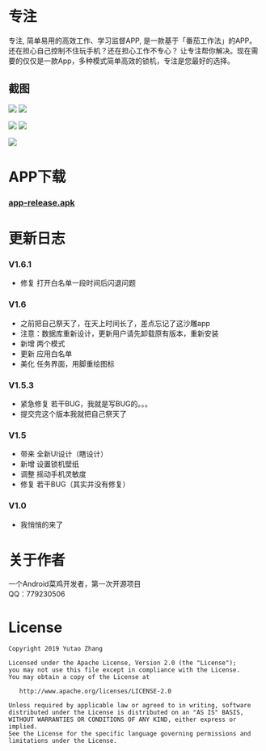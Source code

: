 # 专注
专注, 简单易用的高效工作、学习监督APP, 是一款基于「番茄工作法」的APP。
还在担心自己控制不住玩手机？还在担心工作不专心？
让专注帮你解决。现在需要的仅仅是一款App，多种模式简单高效的锁机，专注是您最好的选择。
## 截图
![](http://image.coolapk.com/apk_image/2019/0613/09/appE6B5B7E68AA50-222893-o_1dd78h6jc1ec5ol4gk5ps11rqkq-uid-633337@1475x2622.jpg.t.jpg)
![](http://image.coolapk.com/apk_image/2019/0613/09/appE6B5B7E68AA51-222893-o_1dd78hc5l13fc1n571s5ogua14jr11-uid-633337@1475x2622.jpg.t.jpg)

![](http://image.coolapk.com/apk_image/2019/0613/09/appE6B5B7E68AA53-222893-o_1dd78i7jj3gc13jmc8qcf04lo1f-uid-633337@1475x2622.jpg.t.jpg)
![](http://image.coolapk.com/apk_image/2019/0613/09/appE6B5B7E68AA54-222893-o_1dd7900vi1c4on5q5b3hcl15ma24-uid-633337@1475x2622.jpg.t.jpg)

![](http://image.coolapk.com/apk_image/2019/0613/09/appE6B5B7E68AA55-222893-o_1dd78igj31odgkci1n7le9109e1t-uid-633337@1475x2622.jpg.t.jpg)
# APP下载
### [app-release.apk](https://www.coolapk.com/apk/222893)

# 更新日志
### V1.6.1
* 修复 打开白名单一段时间后闪退问题
### V1.6
* 之前把自己祭天了，在天上时间长了，差点忘记了这沙雕app
* 注意：数据库重新设计，更新用户请先卸载原有版本，重新安装
* 新增 两个模式
* 更新 应用白名单
* 美化 任务界面，用脚重绘图标
### V1.5.3
* 紧急修复 若干BUG，我就是写BUG的。。。
* 提交完这个版本我就把自己祭天了
### V1.5
* 带来 全新UI设计（瞎设计）
* 新增 设置锁机壁纸
* 调整 摇动手机灵敏度
* 修复 若干BUG（其实并没有修复）
### V1.0
* 我悄悄的来了

# 关于作者
一个Android菜鸡开发者，第一次开源项目  
QQ：779230506
# License
```
Copyright 2019 Yutao Zhang

Licensed under the Apache License, Version 2.0 (the "License");
you may not use this file except in compliance with the License.
You may obtain a copy of the License at

   http://www.apache.org/licenses/LICENSE-2.0

Unless required by applicable law or agreed to in writing, software
distributed under the License is distributed on an "AS IS" BASIS,
WITHOUT WARRANTIES OR CONDITIONS OF ANY KIND, either express or implied.
See the License for the specific language governing permissions and
limitations under the License.
```





